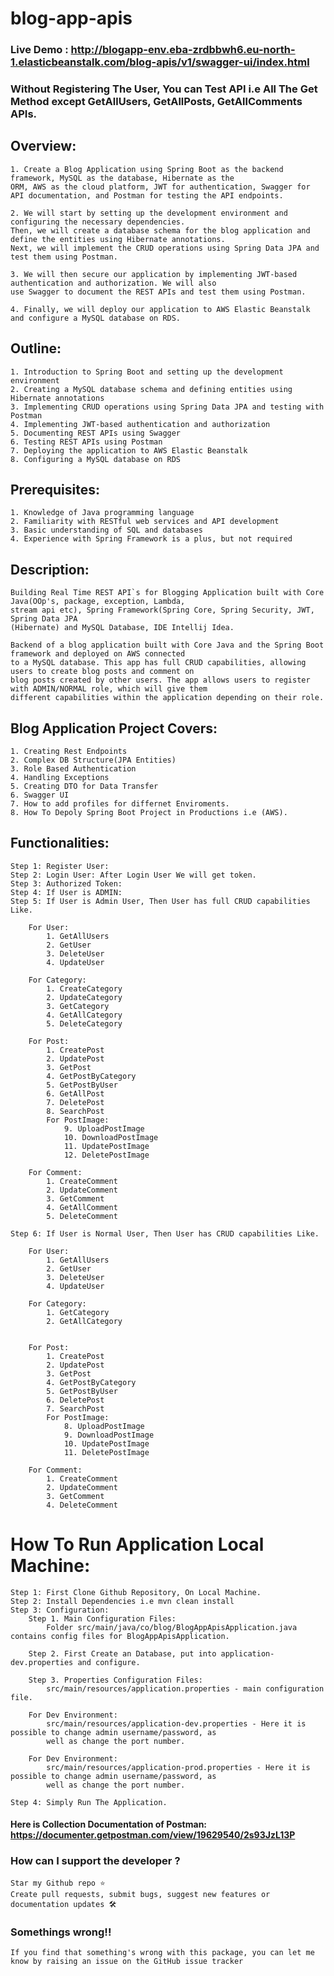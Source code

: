 # blog-app-apis
### Live Demo : http://blogapp-env.eba-zrdbbwh6.eu-north-1.elasticbeanstalk.com/blog-apis/v1/swagger-ui/index.html
### Without Registering The User, You can Test API i.e All The Get Method except GetAllUsers, GetAllPosts, GetAllComments APIs. 
## Overview:

    1. Create a Blog Application using Spring Boot as the backend framework, MySQL as the database, Hibernate as the 
    ORM, AWS as the cloud platform, JWT for authentication, Swagger for API documentation, and Postman for testing the API endpoints.

    2. We will start by setting up the development environment and configuring the necessary dependencies. 
    Then, we will create a database schema for the blog application and define the entities using Hibernate annotations. 
    Next, we will implement the CRUD operations using Spring Data JPA and test them using Postman.

    3. We will then secure our application by implementing JWT-based authentication and authorization. We will also 
    use Swagger to document the REST APIs and test them using Postman.

    4. Finally, we will deploy our application to AWS Elastic Beanstalk and configure a MySQL database on RDS.

## Outline:

    1. Introduction to Spring Boot and setting up the development environment
    2. Creating a MySQL database schema and defining entities using Hibernate annotations
    3. Implementing CRUD operations using Spring Data JPA and testing with Postman
    4. Implementing JWT-based authentication and authorization
    5. Documenting REST APIs using Swagger
    6. Testing REST APIs using Postman
    7. Deploying the application to AWS Elastic Beanstalk
    8. Configuring a MySQL database on RDS

## Prerequisites:

    1. Knowledge of Java programming language
    2. Familiarity with RESTful web services and API development
    3. Basic understanding of SQL and databases
    4. Experience with Spring Framework is a plus, but not required

## Description:
    Building Real Time REST API`s for Blogging Application built with Core Java(OOp's, package, exception, Lambda, 
    stream api etc), Spring Framework(Spring Core, Spring Security, JWT, Spring Data JPA
    (Hibernate) and MySQL Database, IDE Intellij Idea.

    Backend of a blog application built with Core Java and the Spring Boot framework and deployed on AWS connected 
    to a MySQL database. This app has full CRUD capabilities, allowing users to create blog posts and comment on 
    blog posts created by other users. The app allows users to register with ADMIN/NORMAL role, which will give them 
    different capabilities within the application depending on their role.


## Blog Application Project Covers:
    1. Creating Rest Endpoints
    2. Complex DB Structure(JPA Entities)
    3. Role Based Authentication
    4. Handling Exceptions
    5. Creating DTO for Data Transfer
    6. Swagger UI
    7. How to add profiles for differnet Enviroments.
    8. How To Depoly Spring Boot Project in Productions i.e (AWS).

## Functionalities:
    Step 1: Register User:
    Step 2: Login User: After Login User We will get token.
    Step 3: Authorized Token:
    Step 4: If User is ADMIN: 
    Step 5: If User is Admin User, Then User has full CRUD capabilities Like.
        
        For User:
            1. GetAllUsers
            2. GetUser
            3. DeleteUser
            4. UpdateUser

        For Category:
            1. CreateCategory
            2. UpdateCategory
            3. GetCategory
            4. GetAllCategory
            5. DeleteCategory

        For Post:
            1. CreatePost
            2. UpdatePost
            3. GetPost
            4. GetPostByCategory
            5. GetPostByUser
            6. GetAllPost
            7. DeletePost
            8. SearchPost
            For PostImage:
                9. UploadPostImage
                10. DownloadPostImage
                11. UpdatePostImage
                12. DeletePostImage

        For Comment:
            1. CreateComment
            2. UpdateComment
            3. GetComment
            4. GetAllComment
            5. DeleteComment

    Step 6: If User is Normal User, Then User has CRUD capabilities Like.
        
        For User:
            1. GetAllUsers
            2. GetUser
            3. DeleteUser
            4. UpdateUser

        For Category:
            1. GetCategory
            2. GetAllCategory
            

        For Post:
            1. CreatePost
            2. UpdatePost
            3. GetPost
            4. GetPostByCategory
            5. GetPostByUser
            6. DeletePost
            7. SearchPost
            For PostImage:
                8. UploadPostImage
                9. DownloadPostImage
                10. UpdatePostImage
                11. DeletePostImage

        For Comment:
            1. CreateComment
            2. UpdateComment
            3. GetComment
            4. DeleteComment
            
# How To Run Application Local Machine:
    Step 1: First Clone Github Repository, On Local Machine.
    Step 2: Install Dependencies i.e mvn clean install
    Step 3: Configuration:
        Step 1. Main Configuration Files:
            Folder src/main/java/co/blog/BlogAppApisApplication.java contains config files for BlogAppApisApplication.
        
        Step 2. First Create an Database, put into application-dev.properties and configure.

        Step 3. Properties Configuration Files:
            src/main/resources/application.properties - main configuration file. 
        
        For Dev Environment:
            src/main/resources/application-dev.properties - Here it is possible to change admin username/password, as 
            well as change the port number.

        For Dev Environment:
            src/main/resources/application-prod.properties - Here it is possible to change admin username/password, as 
            well as change the port number.

    Step 4: Simply Run The Application.

#### Here is Collection Documentation of Postman: https://documenter.getpostman.com/view/19629540/2s93JzL13P

### How can I support the developer ?
    Star my Github repo ⭐
    Create pull requests, submit bugs, suggest new features or documentation updates 🛠

### Somethings wrong!!
    If you find that something's wrong with this package, you can let me know by raising an issue on the GitHub issue tracker